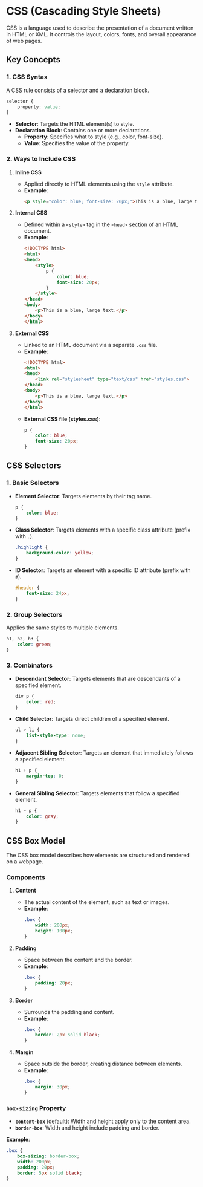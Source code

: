 # CSS (Cascading Style Sheets)

CSS is a language used to describe the presentation of a document written in HTML or XML. It controls the layout, colors, fonts, and overall appearance of web pages.

## Key Concepts

### 1. CSS Syntax
A CSS rule consists of a selector and a declaration block.

```css
selector {
    property: value;
}
```

- **Selector**: Targets the HTML element(s) to style.
- **Declaration Block**: Contains one or more declarations.
  - **Property**: Specifies what to style (e.g., color, font-size).
  - **Value**: Specifies the value of the property.

### 2. Ways to Include CSS

1. **Inline CSS**
   - Applied directly to HTML elements using the `style` attribute.
   - **Example**:
     ```html
     <p style="color: blue; font-size: 20px;">This is a blue, large text.</p>
     ```

2. **Internal CSS**
   - Defined within a `<style>` tag in the `<head>` section of an HTML document.
   - **Example**:
     ```html
     <!DOCTYPE html>
     <html>
     <head>
         <style>
             p {
                 color: blue;
                 font-size: 20px;
             }
         </style>
     </head>
     <body>
         <p>This is a blue, large text.</p>
     </body>
     </html>
     ```

3. **External CSS**
   - Linked to an HTML document via a separate `.css` file.
   - **Example**:
     ```html
     <!DOCTYPE html>
     <html>
     <head>
         <link rel="stylesheet" type="text/css" href="styles.css">
     </head>
     <body>
         <p>This is a blue, large text.</p>
     </body>
     </html>
     ```
   - **External CSS file (styles.css)**:
     ```css
     p {
         color: blue;
         font-size: 20px;
     }
     ```

## CSS Selectors

### 1. Basic Selectors

- **Element Selector**: Targets elements by their tag name.
  ```css
  p {
      color: blue;
  }
  ```

- **Class Selector**: Targets elements with a specific class attribute (prefix with `.`).
  ```css
  .highlight {
      background-color: yellow;
  }
  ```

- **ID Selector**: Targets an element with a specific ID attribute (prefix with `#`).
  ```css
  #header {
      font-size: 24px;
  }
  ```

### 2. Group Selectors
Applies the same styles to multiple elements.
```css
h1, h2, h3 {
    color: green;
}
```

### 3. Combinators

- **Descendant Selector**: Targets elements that are descendants of a specified element.
  ```css
  div p {
      color: red;
  }
  ```

- **Child Selector**: Targets direct children of a specified element.
  ```css
  ul > li {
      list-style-type: none;
  }
  ```

- **Adjacent Sibling Selector**: Targets an element that immediately follows a specified element.
  ```css
  h1 + p {
      margin-top: 0;
  }
  ```

- **General Sibling Selector**: Targets elements that follow a specified element.
  ```css
  h1 ~ p {
      color: gray;
  }
  ```

## CSS Box Model

The CSS box model describes how elements are structured and rendered on a webpage.

### Components

1. **Content**
   - The actual content of the element, such as text or images.
   - **Example**:
     ```css
     .box {
         width: 200px;
         height: 100px;
     }
     ```

2. **Padding**
   - Space between the content and the border.
   - **Example**:
     ```css
     .box {
         padding: 20px;
     }
     ```

3. **Border**
   - Surrounds the padding and content.
   - **Example**:
     ```css
     .box {
         border: 2px solid black;
     }
     ```

4. **Margin**
   - Space outside the border, creating distance between elements.
   - **Example**:
     ```css
     .box {
         margin: 30px;
     }
     ```

### `box-sizing` Property

- **`content-box`** (default): Width and height apply only to the content area.
- **`border-box`**: Width and height include padding and border.

**Example**:
```css
.box {
    box-sizing: border-box;
    width: 200px;
    padding: 20px;
    border: 5px solid black;
}
```